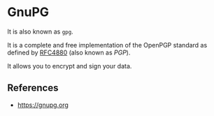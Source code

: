 # GnuPG

It is also known as `gpg`.

It is a complete and free implementation of the OpenPGP standard as defined by [RFC4880](https://www.ietf.org/rfc/rfc4880.txt) (also known as _PGP_).

It allows you to encrypt and sign your data.

## References

- https://gnupg.org

